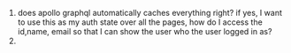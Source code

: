 1. does apollo graphql automatically caches everything right?
   if yes, I want to use this as my auth state over all the pages, how do I access the id,name, email so that I can show the user who the user logged in as?
2.
